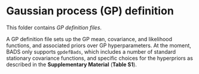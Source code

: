 # Gaussian process (GP) definition

This folder contains *GP definition files*. 

A GP definition file sets up the GP mean, covariance, and likelihood functions, and associated priors over GP hyperparameters. At the moment, BADS only supports `gpdefBads`, which includes a number of standard stationary covariance functions, and specific choices for the hyperpriors as described in the **Supplementary Material** (**Table S1**).
